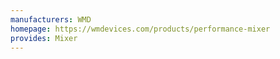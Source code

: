 ```yaml
---
manufacturers: WMD
homepage: https://wmdevices.com/products/performance-mixer
provides: Mixer
---
```


